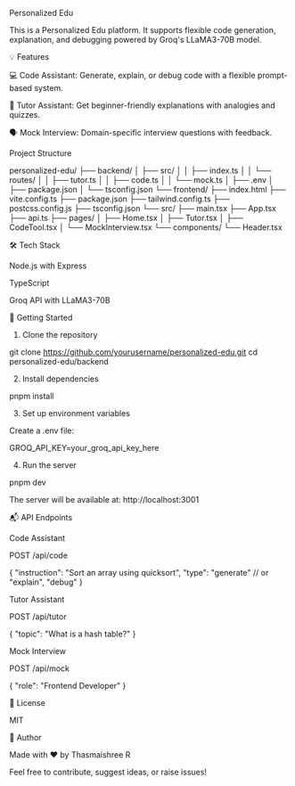 Personalized Edu 

This is a Personalized Edu platform. It supports flexible code generation, explanation, and debugging powered by Groq's LLaMA3-70B model.

💡 Features

💻 Code Assistant: Generate, explain, or debug code with a flexible prompt-based system.

🧠 Tutor Assistant: Get beginner-friendly explanations with analogies and quizzes.

🗣️ Mock Interview: Domain-specific interview questions with feedback.

Project Structure 

personalized-edu/
├── backend/
│   ├── src/
│   │   ├── index.ts
│   │   └── routes/
│   │       ├── tutor.ts
│   │       ├── code.ts
│   │       └── mock.ts
│   ├── .env
│   ├── package.json
│   └── tsconfig.json
└── frontend/
    ├── index.html
    ├── vite.config.ts
    ├── package.json
    ├── tailwind.config.ts
    ├── postcss.config.js
    ├── tsconfig.json
    └── src/
        ├── main.tsx
        ├── App.tsx
        ├── api.ts
        ├── pages/
        │   ├── Home.tsx
        │   ├── Tutor.tsx
        │   ├── CodeTool.tsx
        │   └── MockInterview.tsx
        └── components/
            └── Header.tsx

🛠️ Tech Stack

Node.js with Express

TypeScript

Groq API with LLaMA3-70B

🚀 Getting Started

1. Clone the repository

git clone https://github.com/yourusername/personalized-edu.git
cd personalized-edu/backend

2. Install dependencies

pnpm install

3. Set up environment variables

Create a .env file:

GROQ_API_KEY=your_groq_api_key_here

4. Run the server

pnpm dev

The server will be available at: http://localhost:3001

📬 API Endpoints

Code Assistant

POST /api/code

{
  "instruction": "Sort an array using quicksort",
  "type": "generate" // or "explain", "debug"
}

Tutor Assistant

POST /api/tutor

{
  "topic": "What is a hash table?"
}

Mock Interview

POST /api/mock

{
  "role": "Frontend Developer"
}

📄 License

MIT

🙌 Author

Made with ❤️ by Thasmaishree R

Feel free to contribute, suggest ideas, or raise issues!

